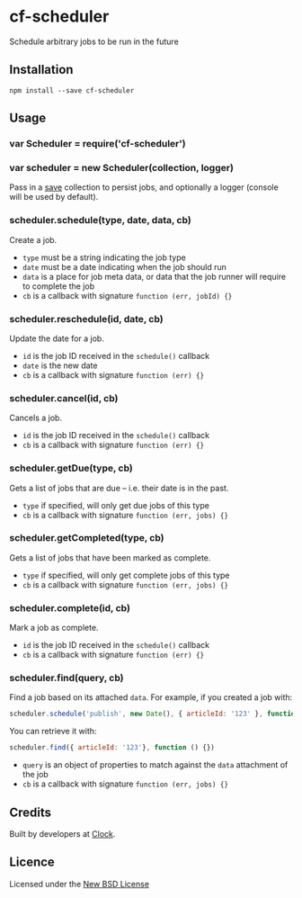 # cf-scheduler

Schedule arbitrary jobs to be run in the future

## Installation

    npm install --save cf-scheduler

## Usage

### var Scheduler = require('cf-scheduler')

### var scheduler = new Scheduler(collection, logger)

Pass in a [save](https://github.com/serby/save) collection to persist jobs, and optionally
a logger (console will be used by default).

### scheduler.schedule(type, date, data, cb)

Create a job.

- `type` must be a string indicating the job type
- `date` must be a date indicating when the job should run
- `data` is a place for job meta data, or data that the job runner will require to complete the job
- `cb` is a callback with signature `function (err, jobId) {}`

### scheduler.reschedule(id, date, cb)

Update the date for a job.

- `id` is the job ID received in the `schedule()` callback
- `date` is the new date
- `cb` is a callback with signature `function (err) {}`

### scheduler.cancel(id, cb)

Cancels a job.

- `id` is the job ID received in the `schedule()` callback
- `cb` is a callback with signature `function (err) {}`

### scheduler.getDue(type, cb)

Gets a list of jobs that are due – i.e. their date is in the past.

- `type` if specified, will only get due jobs of this type
- `cb` is a callback with signature `function (err, jobs) {}`

### scheduler.getCompleted(type, cb)

Gets a list of jobs that have been marked as complete.

- `type` if specified, will only get complete jobs of this type
- `cb` is a callback with signature `function (err, jobs) {}`

### scheduler.complete(id, cb)

Mark a job as complete.

- `id` is the job ID received in the `schedule()` callback
- `cb` is a callback with signature `function (err) {}`

### scheduler.find(query, cb)

Find a job based on its attached `data`. For example, if you created a job with:

```js
scheduler.schedule('publish', new Date(), { articleId: '123' }, function () {})
```

You can retrieve it with:

```js
scheduler.find({ articleId: '123'}, function () {})
```

- `query` is an object of properties to match against the `data` attachment of the job
- `cb` is a callback with signature `function (err, jobs) {}`

## Credits
Built by developers at [Clock](http://clock.co.uk).

## Licence
Licensed under the [New BSD License](http://opensource.org/licenses/bsd-license.php)
